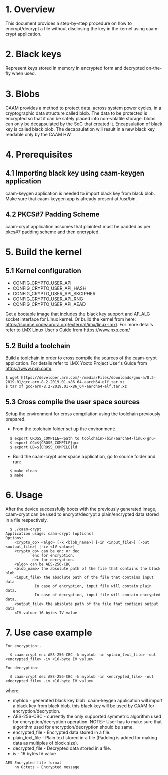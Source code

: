 # 1. Overview
This document provides a step-by-step procedure on how to encrypt/decrypt a file without disclosing the key in the kernel using caam-crypt application.

# 2. Black keys
Represent keys stored in memory in encrypted form and decrypted on-the-fly when used.

# 3. Blobs
CAAM provides a method to protect data, across system power cycles, in a cryptographic data structure called blob. The data to be protected is encrypted so that it can be safely placed into non-volatile storage. blobs can only be decapsulated by the SoC that created it.
Encapsulation of black key is called black blob. The decapsulation will result in a new black key readable only by the CAAM HW.


# 4. Prerequisites

## 4.1 Importing black key using caam-keygen application
caam-keygen application is needed to import black key from black blob. Make sure that caam-keygen app is already present at /usr/bin.

## 4.2 PKCS#7 Padding Scheme
caam-crypt application assumes that plaintext must be padded as per pkcs#7 padding scheme and then encrypted.

# 5. Build the kernel

## 5.1 Kernel configuration
- CONFIG_CRYPTO_USER_API
- CONFIG_CRYPTO_USER_API_HASH
- CONFIG_CRYPTO_USER_API_SKCIPHER
- CONFIG_CRYPTO_USER_API_RNG
- CONFIG_CRYPTO_USER_API_AEAD

Get a bootable image that includes the black key support and AF_ALG socket interface for Linux kernel. Or build the kernel from here: https://source.codeaurora.org/external/imx/linux-imx/. For more details refer to i.MX Linux User's Guide from https://www.nxp.com/


## 5.2 Build a toolchain
Build a toolchain in order to cross compile the sources of the caam-crypt application. For details refer to i.MX Yocto Project User's Guide from https://www.nxp.com/

```
$ wget https://developer.arm.com/-/media/Files/downloads/gnu-a/8.2-2019.01/gcc-arm-8.2-2019.01-x86_64-aarch64-elf.tar.xz
$ tar xf gcc-arm-8.2-2019.01-x86_64-aarch64-elf.tar.xz
```

## 5.3 Cross compile the user space sources
Setup the environment for cross compilation using the toolchain previously prepared.

- From the toolchain folder set up the environment:

```
  $ export CROSS_COMPILE=<path to toolchain>/bin/aarch64-linux-gnu-
  $ export CC=${CROSS_COMPILE}gcc
  $ export LD=${CROSS_COMPILE}ld
```
- Build the caam-crypt user space application, go to source folder and run:

```
  $ make clean
  $ make
```

# 6. Usage
After the device successfully boots with the previously generated image,
caam-crypt can be used to encrypt/decrypt a plain/encrypted data stored in a file
respectively.

```
  $ ./caam-crypt
Application usage: caam-crypt [options]
Options:
	<crypto_op> <algo> [-k <blob_name>] [-in <input_file>] [-out <output_file>] [-iv <IV value>]
	<crypto_op> can be enc or dec
		    enc for encryption.
		    dec for decryption.
	<algo> can be AES-256-CBC
	<blob_name> the absolute path of the file that contains the black blob
	<input_file> the absolute path of the file that contains input data
		     In case of encryption, input file will contain plain data.
		     In case of decryption, input file will contain encrypted data.
	<output_file> the absolute path of the file that contains output data
	<IV value> 16 bytes IV value
```

# 7. Use case example

```
For encryption:-

  $ caam-crypt enc AES-256-CBC -k myblob -in <plain_text_file> -out <encrypted_file> -iv <16-byte IV value>

For decryption:-

  $ caam-crypt dec AES-256-CBC -k myblob -in <encrypted_file> -out <decrypted_file> -iv <16-byte IV value>
```

where:

- myblob - generated black key blob. caam-keygen application will import a black key from black blob. this black key will be used by CAAM for encryption/decryption.
- AES-256-CBC - currently the only supported symmetric algorithm used for encryption/decryption operation.
		NOTE:- User has to make sure that algorithm used for encryption/decryption should be same.
- encrypted_file - Encrypted data stored in a file.
- plain_text_file - Plain text stored in a file (Padding is added for making
		    data as multiples of block size).
- decrypted_file - Decrypted data stored in a file.
- iv - 16 bytes IV value
```
AES Encrypted file format
	nn Octets - Encrypted message
```

